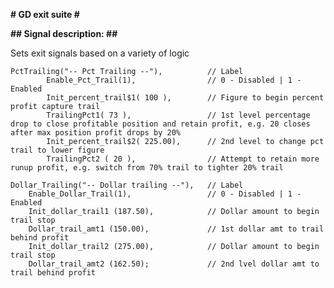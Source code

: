 **# GD exit suite #**

**## Signal description: ##**

Sets exit signals based on a variety of logic

   	PctTrailing("-- Pct Trailing --"), 			// Label
    		Enable_Pct_Trail(1), 				// 0 - Disabled | 1 - Enabled
    		Init_percent_trail$1( 100 ), 		// Figure to begin percent profit capture trail
    		TrailingPct1( 73 ), 				// 1st level percentage drop to close profitable position and retain profit, e.g. 20 closes after max position profit drops by 20%
    		Init_percent_trail$2( 225.00), 		// 2nd level to change pct trail to lower figure
    		TrailingPct2 ( 20 ), 				// Attempt to retain more runup profit, e.g. switch from 70% trail to tighter 20% trail
		
	Dollar_Trailing("-- Dollar trailing --"), 	// Label
		Enable_Dollar_Trail(1),	 				// 0 - Disabled | 1 - Enabled
		Init_dollar_trail1 (187.50), 			// Dollar amount to begin trail stop
		Dollar_trail_amt1 (150.00), 			// 1st dollar amt to trail behind profit
		Init_dollar_trail2 (275.00), 			// Dollar amount to begin trail stop
		Dollar_trail_amt2 (162.50); 			// 2nd lvel dollar amt to trail behind profit
